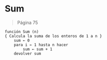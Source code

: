 # Sum

> Página 75

```pseudo
función Sum (n)
{ Calcula la suma de los enteros de 1 a n }
    sum ← 0
    para i ← 1 hasta n hacer
        sum ← sum + 1
    devolver sum
```

